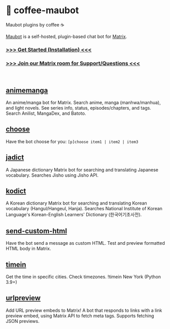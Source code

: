 # 🍢 coffee-maubot

Maubot plugins by coffee ☕

[Maubot](https://github.com/maubot/maubot) is a self-hosted, plugin-based chat bot for [Matrix](https://matrix.org).

### [&gt;&gt;&gt; Get Started (Installation) &lt;&lt;&lt;](https://coffeebank.github.io/coffee-maubot/start)

### [&gt;&gt;&gt; Join our Matrix room for Support/Questions &lt;&lt;&lt;](https://coffeebank.github.io/matrix)

<br />

## [animemanga](https://coffeebank.github.io/coffee-maubot/animemanga)

An anime/manga bot for Matrix. Search anime, manga (manhwa/manhua), and light novels. See series info, status, episodes/chapters, and tags. Search Anilist, MangaDex, and Batoto.

## [choose](https://coffeebank.github.io/coffee-maubot/choose)

Have the bot choose for you: `[p]choose item1 | item2 | item3`

## [jadict](https://coffeebank.github.io/coffee-maubot/jadict)

A Japanese dictionary Matrix bot for searching and translating Japanese vocabulary. Searches Jisho using Jisho API.

## [kodict](https://coffeebank.github.io/coffee-maubot/kodict)

A Korean dictionary Matrix bot for searching and translating Korean vocabulary (Hangul/Hangeul, Hanja). Searches National Institute of Korean Language's Korean-English Learners' Dictionary (한국어기초사전).

## [send-custom-html](https://coffeebank.github.io/coffee-maubot/send-custom-html)

Have the bot send a message as custom HTML. Test and preview formatted HTML body in Matrix.

## [timein](https://coffeebank.github.io/coffee-maubot/timein)

Get the time in specific cities. Check timezones.  !timein New York  \(Python 3.9+\)

## [urlpreview](https://coffeebank.github.io/coffee-maubot/urlpreview)

Add URL preview embeds to Matrix! A bot that responds to links with a link preview embed, using Matrix API to fetch meta tags. Supports fetching JSON previews.
